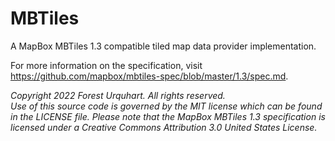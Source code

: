 # MBTiles
A MapBox MBTiles 1.3 compatible tiled map data provider implementation.

For more information on the specification, visit https://github.com/mapbox/mbtiles-spec/blob/master/1.3/spec.md.

*Copyright 2022 Forest Urquhart. All rights reserved.*\
*Use of this source code is governed by the MIT license which can be found in the LICENSE file. Please note that the MapBox MBTiles 1.3 specification is licensed under a Creative Commons Attribution 3.0 United States License.*
